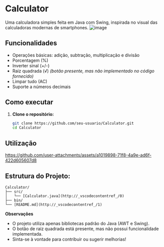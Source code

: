 # Calculator

Uma calculadora simples feita em Java com Swing, inspirada no visual das calculadoras modernas de smartphones.
![image](https://github.com/user-attachments/assets/8a41ee1e-0088-4588-bb30-26f14ed4335a)



## Funcionalidades

- Operações básicas: adição, subtração, multiplicação e divisão
- Porcentagem (%)
- Inverter sinal (+/-)
- Raiz quadrada (√) _(botão presente, mas não implementado no código fornecido)_
- Limpar tudo (AC)
- Suporte a números decimais

## Como executar

1. **Clone o repositório:**

   ```sh
   git clone https://github.com/seu-usuario/Calculator.git
   cd Calculator

   ```

## Utilização

https://github.com/user-attachments/assets/a1019898-71f8-4a9e-ad6f-422d605607d8




## **Estrutura do Projeto:**

```
Calculator/
├── src/
│   └── [Calculator.java](http://_vscodecontentref_/0)
├── bin/
└── [README.md](http://_vscodecontentref_/1)
```

**Observações**

- O projeto utiliza apenas bibliotecas padrão do Java (AWT e Swing).
- O botão de raiz quadrada está presente, mas não possui funcionalidade implementada.
- Sinta-se à vontade para contribuir ou sugerir melhorias!
